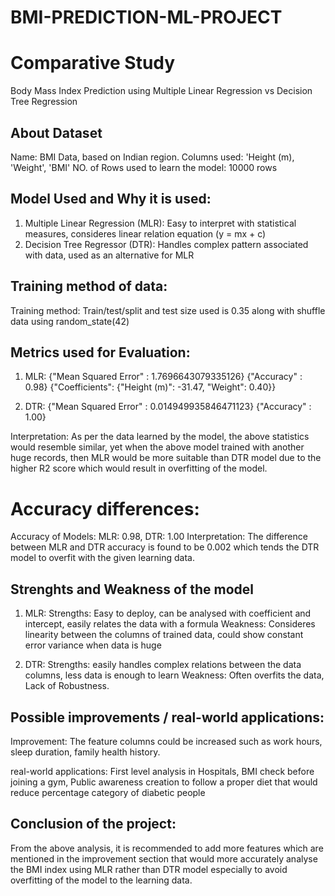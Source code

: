 # BMI-PREDICTION-ML-PROJECT

# Comparative Study

Body Mass Index Prediction using Multiple Linear Regression vs Decision Tree Regression

## About Dataset
Name: BMI Data, based on Indian region. Columns used: 'Height (m), 'Weight', 'BMI'
NO. of Rows used to learn the model: 10000 rows

## Model Used and Why it is used:
1) Multiple Linear Regression (MLR): Easy to interpret with statistical measures, consideres linear relation equation (y = mx + c)
2) Decision Tree Regressor (DTR): Handles complex pattern associated with data, used as an alternative for MLR

## Training method of data:
Training method: Train/test/split and test size used is 0.35 along with shuffle data using random_state(42)

## Metrics used for Evaluation:
1) MLR: {"Mean Squared Error" : 1.7696643079335126}
        {"Accuracy" : 0.98}
        {"Coefficients": {"Height (m)": -31.47, "Weight": 0.40}}

3) DTR: {"Mean Squared Error" : 0.014949935846471123}
        {"Accuracy" : 1.00}

Interpretation: As per the data learned by the model, the above statistics would resemble similar, yet when the above model trained with another huge records, then MLR would be more suitable than DTR model due to the higher R2 score which would result in overfitting of the model.

# Accuracy differences:

Accuracy of Models: 
                    MLR: 0.98, DTR: 1.00
Interpretation: The difference between MLR and DTR accuracy is found to be 0.002 which tends the DTR model to overfit with the given learning data.

## Strenghts and Weakness of the model
1) MLR:
        Strengths: Easy to deploy, can be analysed with coefficient and intercept, easily relates the data with a formula
        Weakness: Consideres linearity between the columns of trained data, could show constant error variance when data is huge

2) DTR:
        Strengths: easily handles complex relations between the data columns, less data is enough to learn
        Weakness: Often overfits the data, Lack of Robustness.

## Possible improvements / real-world applications:

Improvement: The feature columns could be increased such as work hours, sleep duration, family health history.

real-world applications: First level analysis in Hospitals, BMI check before joining a gym, Public awareness creation to follow a proper diet that would reduce percentage category of diabetic people 

## Conclusion of the project:

From the above analysis, it is recommended to add more features which are mentioned in the improvement section that would more accurately analyse the BMI index using MLR rather than DTR model especially to avoid overfitting of the model to the learning data.
